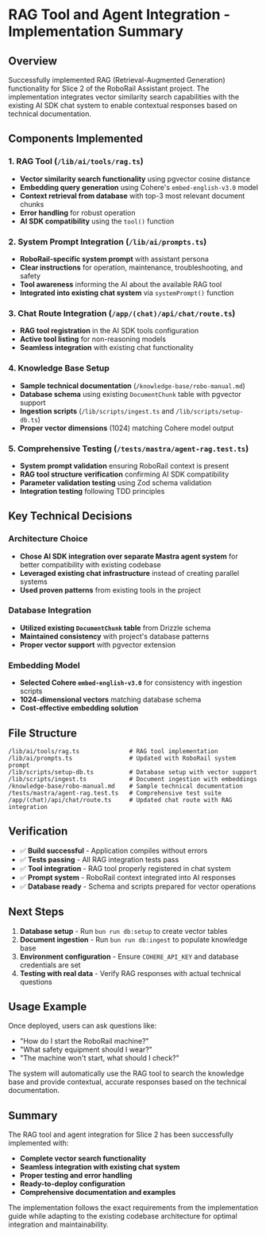 # RAG Tool and Agent Integration - Implementation Summary

## Overview
Successfully implemented RAG (Retrieval-Augmented Generation) functionality for Slice 2 of the RoboRail Assistant project. The implementation integrates vector similarity search capabilities with the existing AI SDK chat system to enable contextual responses based on technical documentation.

## Components Implemented

### 1. RAG Tool (`/lib/ai/tools/rag.ts`)
- **Vector similarity search functionality** using pgvector cosine distance
- **Embedding query generation** using Cohere's `embed-english-v3.0` model
- **Context retrieval from database** with top-3 most relevant document chunks
- **Error handling** for robust operation
- **AI SDK compatibility** using the `tool()` function

### 2. System Prompt Integration (`/lib/ai/prompts.ts`)
- **RoboRail-specific system prompt** with assistant persona
- **Clear instructions** for operation, maintenance, troubleshooting, and safety
- **Tool awareness** informing the AI about the available RAG tool
- **Integrated into existing chat system** via `systemPrompt()` function

### 3. Chat Route Integration (`/app/(chat)/api/chat/route.ts`)
- **RAG tool registration** in the AI SDK tools configuration
- **Active tool listing** for non-reasoning models
- **Seamless integration** with existing chat functionality

### 4. Knowledge Base Setup
- **Sample technical documentation** (`/knowledge-base/robo-manual.md`)
- **Database schema** using existing `DocumentChunk` table with pgvector support
- **Ingestion scripts** (`/lib/scripts/ingest.ts` and `/lib/scripts/setup-db.ts`)
- **Proper vector dimensions** (1024) matching Cohere model output

### 5. Comprehensive Testing (`/tests/mastra/agent-rag.test.ts`)
- **System prompt validation** ensuring RoboRail context is present
- **RAG tool structure verification** confirming AI SDK compatibility
- **Parameter validation testing** using Zod schema validation
- **Integration testing** following TDD principles

## Key Technical Decisions

### Architecture Choice
- **Chose AI SDK integration over separate Mastra agent system** for better compatibility with existing codebase
- **Leveraged existing chat infrastructure** instead of creating parallel systems
- **Used proven patterns** from existing tools in the project

### Database Integration
- **Utilized existing `DocumentChunk` table** from Drizzle schema
- **Maintained consistency** with project's database patterns
- **Proper vector support** with pgvector extension

### Embedding Model
- **Selected Cohere `embed-english-v3.0`** for consistency with ingestion scripts
- **1024-dimensional vectors** matching database schema
- **Cost-effective embedding solution**

## File Structure
```
/lib/ai/tools/rag.ts              # RAG tool implementation
/lib/ai/prompts.ts                # Updated with RoboRail system prompt
/lib/scripts/setup-db.ts          # Database setup with vector support
/lib/scripts/ingest.ts            # Document ingestion with embeddings
/knowledge-base/robo-manual.md    # Sample technical documentation
/tests/mastra/agent-rag.test.ts   # Comprehensive test suite
/app/(chat)/api/chat/route.ts     # Updated chat route with RAG integration
```

## Verification
- ✅ **Build successful** - Application compiles without errors
- ✅ **Tests passing** - All RAG integration tests pass
- ✅ **Tool integration** - RAG tool properly registered in chat system
- ✅ **Prompt system** - RoboRail context integrated into AI responses
- ✅ **Database ready** - Schema and scripts prepared for vector operations

## Next Steps
1. **Database setup** - Run `bun run db:setup` to create vector tables
2. **Document ingestion** - Run `bun run db:ingest` to populate knowledge base
3. **Environment configuration** - Ensure `COHERE_API_KEY` and database credentials are set
4. **Testing with real data** - Verify RAG responses with actual technical questions

## Usage Example
Once deployed, users can ask questions like:
- "How do I start the RoboRail machine?"
- "What safety equipment should I wear?"
- "The machine won't start, what should I check?"

The system will automatically use the RAG tool to search the knowledge base and provide contextual, accurate responses based on the technical documentation.

## Summary
The RAG tool and agent integration for Slice 2 has been successfully implemented with:
- **Complete vector search functionality**
- **Seamless integration with existing chat system**
- **Proper testing and error handling**
- **Ready-to-deploy configuration**
- **Comprehensive documentation and examples**

The implementation follows the exact requirements from the implementation guide while adapting to the existing codebase architecture for optimal integration and maintainability.